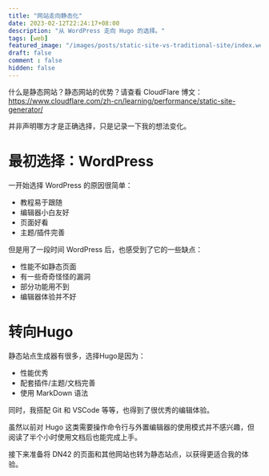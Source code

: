 ```yaml
---
title: "网站走向静态化"
date: 2023-02-12T22:24:17+08:00
description: "从 WordPress 走向 Hugo 的选择。"
tags: [web]
featured_image: "/images/posts/static-site-vs-traditional-site/index.webp"
draft: false
comment : false
hidden: false
---
```


什么是静态网站？静态网站的优势？请查看 CloudFlare 博文： https://www.cloudflare.com/zh-cn/learning/performance/static-site-generator/

并非声明哪方才是正确选择，只是记录一下我的想法变化。

# 最初选择：WordPress

一开始选择 WordPress 的原因很简单：
- 教程易于跟随
- 编辑器小白友好
- 页面好看
- 主题/插件完善

但是用了一段时间 WordPress 后，也感受到了它的一些缺点：
- 性能不如静态页面
- 有一些奇奇怪怪的漏洞
- 部分功能用不到
- 编辑器体验并不好

# 转向Hugo

静态站点生成器有很多，选择Hugo是因为：
- 性能优秀
- 配套插件/主题/文档完善
- 使用 MarkDown 语法

同时，我搭配 Git 和 VSCode 等等，也得到了很优秀的编辑体验。

虽然以前对 Hugo 这类需要操作命令行与外置编辑器的使用模式并不感兴趣，但阅读了半个小时使用文档后也能完成上手。

接下来准备将 DN42 的页面和其他网站也转为静态站点，以获得更适合我的体验。